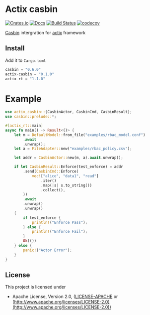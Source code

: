 # Actix casbin

[![Crates.io](https://meritbadge.herokuapp.com/actix-casbin)](https://crates.io/crates/actix-casbin)
[![Docs](https://docs.rs/actix-casbin/badge.svg)](https://docs.rs/actix-casbin)
[![Build Status](https://travis-ci.org/casbin-rs/actix-casbin.svg?branch=master)](https://travis-ci.org/casbin-rs/actix-casbin)
[![codecov](https://codecov.io/gh/casbin-rs/actix-casbin/branch/master/graph/badge.svg)](https://codecov.io/gh/casbin-rs/actix-casbin)

[Casbin](https://github.com/casbin/casbin-rs) intergration for [actix](https://github.com/actix/actix) framework

## Install

Add it to `Cargo.toml`

```rust
casbin = "0.6.0"
actix-casbin = "0.1.0"
actix-rt = "1.1.0"
```


# Example

```rust
use actix_casbin::{CasbinActor, CasbinCmd, CasbinResult};
use casbin::prelude::*;

#[actix_rt::main]
async fn main() -> Result<()> {
    let m = DefaultModel::from_file("examples/rbac_model.conf")
        .await
        .unwrap();
    let a = FileAdapter::new("examples/rbac_policy.csv");

    let addr = CasbinActor::new(m, a).await.unwrap();

    if let CasbinResult::Enforce(test_enforce) = addr
        .send(CasbinCmd::Enforce(
            vec!["alice", "data1", "read"]
                .iter()
                .map(|s| s.to_string())
                .collect(),
        ))
        .await
        .unwrap()
        .unwrap()
    {
        if test_enforce {
            println!("Enforce Pass");
        } else {
            println!("Enforce Fail");
        }
        Ok(())
    } else {
        panic!("Actor Error");
    }
}
```

## License

This project is licensed under

* Apache License, Version 2.0, ([LICENSE-APACHE](LICENSE-APACHE) or [http://www.apache.org/licenses/LICENSE-2.0](http://www.apache.org/licenses/LICENSE-2.0))
